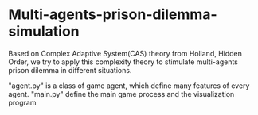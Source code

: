 # Multi-agents-prison-dilemma-simulation
Based on Complex Adaptive System(CAS) theory from Holland, Hidden Order, we try to apply this complexity theory to stimulate multi-agents prison dilemma in different situations.

"agent.py" is a class of game agent, which define many features of every agent.
"main.py" define the main game process and the visualization program
